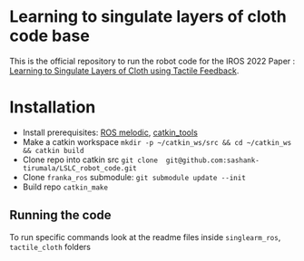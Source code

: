 # Learning to singulate layers of cloth code base

This is the official repository to run the robot code for the IROS 2022 Paper : [Learning to Singulate Layers of Cloth using Tactile Feedback](https://sites.google.com/view/reskin-cloth?pli=1). 

# Installation
* Install prerequisites: [ROS melodic](http://wiki.ros.org/melodic/Installation/Ubuntu), [catkin_tools](https://catkin-tools.readthedocs.io/en/latest/installing.html)
* Make a catkin workspace `mkdir -p ~/catkin_ws/src && cd ~/catkin_ws && catkin build`
* Clone repo into catkin src `git clone  git@github.com:sashank-tirumala/LSLC_robot_code.git`
* Clone `franka_ros` submodule: `git submodule update --init`
* Build repo `catkin_make`
## Running the code
   
To run specific commands look at the readme files inside ```singlearm_ros```, ```tactile_cloth``` folders